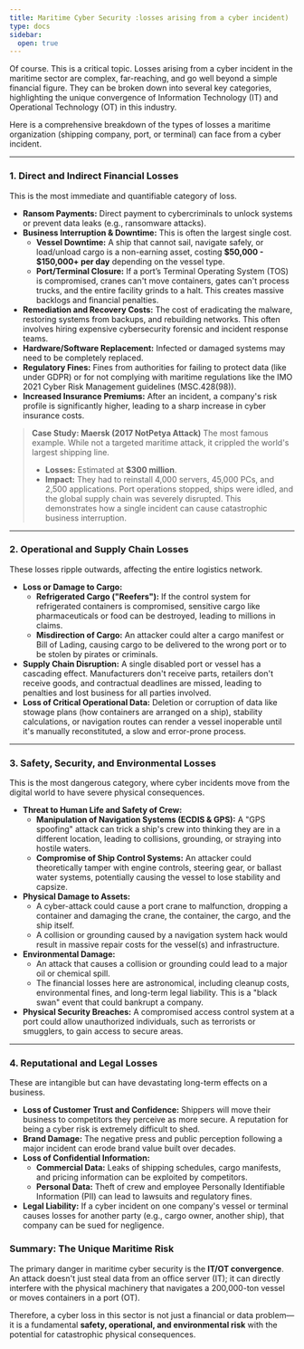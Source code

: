 ```yaml
---
title: Maritime Cyber Security :losses arising from a cyber incident)
type: docs
sidebar:
  open: true
---
```


Of course. This is a critical topic. Losses arising from a cyber incident in the maritime sector are complex, far-reaching, and go well beyond a simple financial figure. They can be broken down into several key categories, highlighting the unique convergence of Information Technology (IT) and Operational Technology (OT) in this industry.

Here is a comprehensive breakdown of the types of losses a maritime organization (shipping company, port, or terminal) can face from a cyber incident.

---

### 1. Direct and Indirect Financial Losses

This is the most immediate and quantifiable category of loss.

*   **Ransom Payments:** Direct payment to cybercriminals to unlock systems or prevent data leaks (e.g., ransomware attacks).
*   **Business Interruption & Downtime:** This is often the largest single cost.
    *   **Vessel Downtime:** A ship that cannot sail, navigate safely, or load/unload cargo is a non-earning asset, costing **$50,000 - $150,000+ per day** depending on the vessel type.
    *   **Port/Terminal Closure:** If a port’s Terminal Operating System (TOS) is compromised, cranes can't move containers, gates can't process trucks, and the entire facility grinds to a halt. This creates massive backlogs and financial penalties.
*   **Remediation and Recovery Costs:** The cost of eradicating the malware, restoring systems from backups, and rebuilding networks. This often involves hiring expensive cybersecurity forensic and incident response teams.
*   **Hardware/Software Replacement:** Infected or damaged systems may need to be completely replaced.
*   **Regulatory Fines:** Fines from authorities for failing to protect data (like under GDPR) or for not complying with maritime regulations like the IMO 2021 Cyber Risk Management guidelines (MSC.428(98)).
*   **Increased Insurance Premiums:** After an incident, a company's risk profile is significantly higher, leading to a sharp increase in cyber insurance costs.

> **Case Study: Maersk (2017 NotPetya Attack)**
> The most famous example. While not a targeted maritime attack, it crippled the world's largest shipping line.
> *   **Losses:** Estimated at **$300 million**.
> *   **Impact:** They had to reinstall 4,000 servers, 45,000 PCs, and 2,500 applications. Port operations stopped, ships were idled, and the global supply chain was severely disrupted. This demonstrates how a single incident can cause catastrophic business interruption.

---

### 2. Operational and Supply Chain Losses

These losses ripple outwards, affecting the entire logistics network.

*   **Loss or Damage to Cargo:**
    *   **Refrigerated Cargo ("Reefers"):** If the control system for refrigerated containers is compromised, sensitive cargo like pharmaceuticals or food can be destroyed, leading to millions in claims.
    *   **Misdirection of Cargo:** An attacker could alter a cargo manifest or Bill of Lading, causing cargo to be delivered to the wrong port or to be stolen by pirates or criminals.
*   **Supply Chain Disruption:** A single disabled port or vessel has a cascading effect. Manufacturers don't receive parts, retailers don't receive goods, and contractual deadlines are missed, leading to penalties and lost business for all parties involved.
*   **Loss of Critical Operational Data:** Deletion or corruption of data like stowage plans (how containers are arranged on a ship), stability calculations, or navigation routes can render a vessel inoperable until it's manually reconstituted, a slow and error-prone process.

---

### 3. Safety, Security, and Environmental Losses

This is the most dangerous category, where cyber incidents move from the digital world to have severe physical consequences.

*   **Threat to Human Life and Safety of Crew:**
    *   **Manipulation of Navigation Systems (ECDIS & GPS):** A "GPS spoofing" attack can trick a ship's crew into thinking they are in a different location, leading to collisions, grounding, or straying into hostile waters.
    *   **Compromise of Ship Control Systems:** An attacker could theoretically tamper with engine controls, steering gear, or ballast water systems, potentially causing the vessel to lose stability and capsize.
*   **Physical Damage to Assets:**
    *   A cyber-attack could cause a port crane to malfunction, dropping a container and damaging the crane, the container, the cargo, and the ship itself.
    *   A collision or grounding caused by a navigation system hack would result in massive repair costs for the vessel(s) and infrastructure.
*   **Environmental Damage:**
    *   An attack that causes a collision or grounding could lead to a major oil or chemical spill.
    *   The financial losses here are astronomical, including cleanup costs, environmental fines, and long-term legal liability. This is a "black swan" event that could bankrupt a company.
*   **Physical Security Breaches:** A compromised access control system at a port could allow unauthorized individuals, such as terrorists or smugglers, to gain access to secure areas.

---

### 4. Reputational and Legal Losses

These are intangible but can have devastating long-term effects on a business.

*   **Loss of Customer Trust and Confidence:** Shippers will move their business to competitors they perceive as more secure. A reputation for being a cyber risk is extremely difficult to shed.
*   **Brand Damage:** The negative press and public perception following a major incident can erode brand value built over decades.
*   **Loss of Confidential Information:**
    *   **Commercial Data:** Leaks of shipping schedules, cargo manifests, and pricing information can be exploited by competitors.
    *   **Personal Data:** Theft of crew and employee Personally Identifiable Information (PII) can lead to lawsuits and regulatory fines.
*   **Legal Liability:** If a cyber incident on one company's vessel or terminal causes losses for another party (e.g., cargo owner, another ship), that company can be sued for negligence.

### Summary: The Unique Maritime Risk

The primary danger in maritime cyber security is the **IT/OT convergence**. An attack doesn't just steal data from an office server (IT); it can directly interfere with the physical machinery that navigates a 200,000-ton vessel or moves containers in a port (OT).

Therefore, a cyber loss in this sector is not just a financial or data problem—it is a fundamental **safety, operational, and environmental risk** with the potential for catastrophic physical consequences.